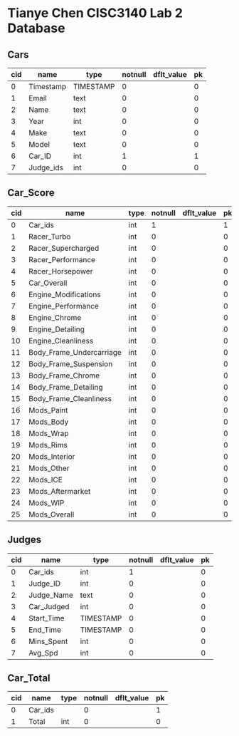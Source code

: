 # Tianye Chen CISC3140 Lab 2 Database
## Cars

|cid |name| type| notnull| dflt_value| pk
|--|--|--|--|--|--|
|0|Timestamp|TIMESTAMP|0||0|
|1|Email|text|0||0|
|2|Name|text|0||0|
|3|Year|int|0||0|
|4|Make|text|0||0|
|5|Model|text|0||0|
|6|Car_ID|int|1||1|
|7|Judge_ids|int|0||0|

## Car_Score

cid|name|type|notnull|dflt_value|pk
|--|--|--|--|--|--|
0|Car_ids|int|1||1
1|Racer_Turbo|int|0||0
2|Racer_Supercharged|int|0||0
3|Racer_Performance|int|0||0
4|Racer_Horsepower|int|0||0
5|Car_Overall|int|0||0
6|Engine_Modifications|int|0||0
7|Engine_Performance|int|0||0
8|Engine_Chrome|int|0||0
9|Engine_Detailing|int|0||0
10|Engine_Cleanliness|int|0||0
11|Body_Frame_Undercarriage|int|0||0
12|Body_Frame_Suspension|int|0||0
13|Body_Frame_Chrome|int|0||0
14|Body_Frame_Detailing|int|0||0
15|Body_Frame_Cleanliness|int|0||0
16|Mods_Paint|int|0||0
17|Mods_Body|int|0||0
18|Mods_Wrap|int|0||0
19|Mods_Rims|int|0||0
20|Mods_Interior|int|0||0
21|Mods_Other|int|0||0
22|Mods_ICE|int|0||0
23|Mods_Aftermarket|int|0||0
24|Mods_WIP|int|0||0
25|Mods_Overall|int|0||0

## Judges

cid|name|type|notnull|dflt_value|pk
|--|--|--|--|--|--|
0|Car_ids|int|1||0
1|Judge_ID|int|0||0
2|Judge_Name|text|0||0
3|Car_Judged|int|0||0
4|Start_Time|TIMESTAMP|0||0
5|End_Time|TIMESTAMP|0||0
6|Mins_Spent|int|0||0
7|Avg_Spd|int|0||0

## Car_Total

cid|name|type|notnull|dflt_value|pk
|--|--|--|--|--|--|
0|Car_ids||0||1
1|Total|int|0||0
